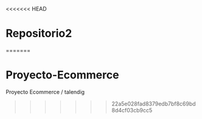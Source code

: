 <<<<<<< HEAD
# Repositorio2
=======
# Proyecto-Ecommerce
Proyecto Ecommerce / talendig
>>>>>>> 22a5e028fad8379edb7bf8c69bd8d4cf03cb9cc5
